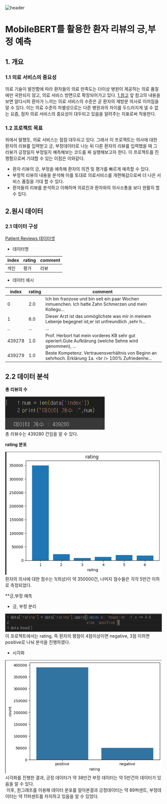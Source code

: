 ![header](https://capsule-render.vercel.app/api?type=soft&color=auto&height=300&section=header&text=Patient%20Reviews😷&fontSize=90)<br/>
# MobileBERT를 활용한 환자 리뷰의 긍,부정 예측

## 1. 개요

### 1.1 의료 서비스의 중요성

의료 기술이 발전함에 따라 환자들의 의료 만족도는 더이상 병원이 제공하는 의료
품질에만 국한되지 않고, 의료 서비스 방면으로 확장되어가고 있다.
[1.참고](https://ir.ymlib.yonsei.ac.kr/bitstream/22282913/137544/1/T005533.pdf)
 앞 참고의 내용을 보면 알다시피 환자가 느끼는
의료 서비스의 수준은 곧 환자의 재방문 의사로 이어짐을 알 수 있다.
이는 의료 수준의 차별성으로는 다른 병원과의 차이를 두드러지게 낼 수 없는 요즘,
점차 의료 서비스의 중요성이 대두되고 있음을 알려주는 지표로써 작용한다. 
### 1.2 프로젝트 목표
위에서 말했듯, 의료 서비스는 점점 대두되고 있다.
그래서 이 프로젝트는 의사에 대한 환자의 리뷰를 입력받고 긍, 부정데이터로 나눈
뒤 다른 환자의 리뷰를 입력했을 때
그 리뷰가 긍정일지 부정일지 예측해보는 코드를 짜 실행해보고자 한다.
이 프로젝트를 진행함으로써 기대할 수 있는 이점은 이와같다.

-  환자 리뷰의 긍, 부정을 예측해 환자의 의견 및 평가를 빠르게 예측할 수 있다.
-  부정적 리뷰의 내용을 분석해 이를 토대로 의료서비스를 개편해감으로써 더 나은 서비스 품질을 기대 할 수 있다.
-  환자들의 리뷰를 분석하고 이해하며 의료진과 환자와의 의사소통을 보다 원활히 할 수 있다.

## 2.원시 데이터

### 2.1 데이터 구성

[Patient Reviews 데이터셋](https://www.kaggle.com/datasets/thedevastator/german-2021-patient-reviews-and-ratings-of-docto?resource=download)

- 데이터명

  
|index|rating| comment |
|-----|------|---------|
| 색인 | 평가 | 리뷰 |
- 데이터 예시

  
| index | rating | comment |
|--------|--------|---------|
| 0 | 2.0 |Ich bin franzose und bin seit ein paar Wochen inmuenchen. Ich hatte Zahn Schmerzen und mein Kollegu...|
| 1 | 6.0 |Dieser Arzt ist das unmöglichste was mir in meinem Lebenje begegnet ist,er ist unfreundlich ,sehr h...|
| .. |...|...|
| 439278 | 1.0 |Prof. Herbort hat mein vorderes KB sehr gut operiert.Gute Aufklärung (welche Sehne wird genommen), ...|
| 439279 | 1.0 |Beste Kompetenz. Vertrauensverhältnis von Beginn an sehrhoch. Erklärung 1a. &lt;br /&gt; 100% Zufriedenhe...|

## 2.2 데이터 분석

**총 리뷰의 수**

<div><img src = "image/데이터개수.png"></div>
총 리뷰수는 439280 건임을 알 수 있다.


**rating 분포**

<div><img src = "image/rating.png"></div>
환자의 의사에 대한 점수는 1(최상)이 약 350000건, 나머지 점수들은 각각 5만건 이하로 측정되었다.

**긍,부정 예측

- 긍, 부정 분리
  
<div><img src = "image/posi_nega.png"></div>
이 프로젝트에서는 rating, 즉 환자의 평점이 4점이상이면 negative, 3점 이하면 positive로 나눠 분석을 진행하였다.

- 시각화

<div><img src = "image/posi_nega2.png"></div>
시각화를 진행한 결과, 긍정 데이터가 약 38만건 부정 데이터는 약 5만건의 데이터가 있음을 알 수 있다.

<div><img src =>
이후, 원그래프를 이용해 데이터 분포를 알아본결과 긍정데이터는 약 89퍼센트, 부정데이터는 약 11퍼센트를 차지하고 있음을 알 수 있었다.












